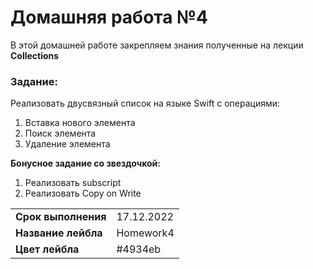 # Домашняя работа №4
В этой домашней работе закрепляем знания полученные на лекции **Collections**

### Задание:
Реализовать двусвязный список на языке Swift с операциями:

1) Вставка нового элемента
2) Поиск элемента
3) Удаление элемента

 **Бонусное задание со звездочкой:**
1) Реализовать subscript
2) Реализовать Copy on Write


|   |   |
|-|-|
|__Срок выполнения__| 17.12.2022 |
| __Название лейбла__ | Homework4 |
| __Цвет лейбла__ | #4934eb |
